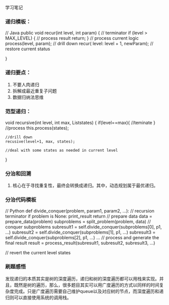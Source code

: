 学习笔记

### 递归模板：
// Java
public void recur(int level, int param) { 
  // terminator 
  if (level > MAX_LEVEL) { 
    // process result 
    return; 
  }
  // process current logic 
  process(level, param); 
  // drill down 
  recur( level: level + 1, newParam); 
  // restore current status 
 
}

### 递归要点：
1. 不要人肉递归
2. 拆解成最近重复子问题
3. 数据归纳法思维

### 范型递归：
void recursive(int level, int max, List<Integer>states) {
    if(level==max){
        //teminate
    }
    //process
    this.process(states);

    //drill down
    recusive(level+1, max, states);

    //deal with some states as needed in current level
}

### 分治和回溯
1. 核心在于寻找重复性，最终会转换成递归。其中，动态规划属于最优递归。


### 分治代码模板
// Python
def divide_conquer(problem, param1, param2, ...): 
  // recursion terminator 
  if problem is None: 
	print_result 
	return 
  // prepare data 
  data = prepare_data(problem) 
  subproblems = split_problem(problem, data) 
  // conquer subproblems 
  subresult1 = self.divide_conquer(subproblems[0], p1, ...) 
  subresult2 = self.divide_conquer(subproblems[1], p1, ...) 
  subresult3 = self.divide_conquer(subproblems[2], p1, ...) 
  …
  // process and generate the final result 
  result = process_result(subresult1, subresult2, subresult3, …)
	
  // revert the current level states

### 刷题感悟
发现递归的本质其实是树的深度遍历，递归和树的深度遍历都可以用栈来实现。并且，既然是树的遍历，那么，很多题目其实可以用广度遍历的方式以同样的时间复杂度完成。只是广度遍历需要自己维护queue以及对应树的节点，而深度遍历和递归则可以直接使用系统的调用栈。
